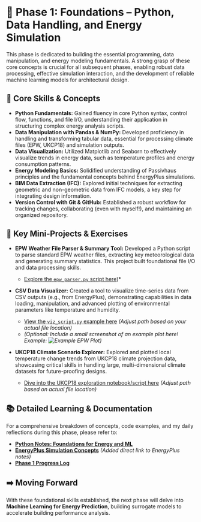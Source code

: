 # 🧱 Phase 1: Foundations – Python, Data Handling, and Energy Simulation

This phase is dedicated to building the essential programming, data manipulation, and energy modeling fundamentals. A strong grasp of these core concepts is crucial for all subsequent phases, enabling robust data processing, effective simulation interaction, and the development of reliable machine learning models for architectural design.

## 🎯 Core Skills & Concepts 

* **Python Fundamentals:** Gained fluency in core Python syntax, control flow, functions, and file I/O, understanding their application in structuring complex energy analysis scripts.
* **Data Manipulation with Pandas & NumPy:** Developed proficiency in handling and transforming tabular data, essential for processing climate files (EPW, UKCP18) and simulation outputs.
* **Data Visualization:** Utilized Matplotlib and Seaborn to effectively visualize trends in energy data, such as temperature profiles and energy consumption patterns.
* **Energy Modeling Basics:** Solidified understanding of Passivhaus principles and the fundamental concepts behind EnergyPlus simulations.
* **BIM Data Extraction (IFC):** Explored initial techniques for extracting geometric and non-geometric data from IFC models, a key step for integrating design information.
* **Version Control with Git & GitHub:** Established a robust workflow for tracking changes, collaborating (even with myself!), and maintaining an organized repository.

## 🧪 Key Mini-Projects & Exercises 

* **EPW Weather File Parser & Summary Tool:** Developed a Python script to parse standard EPW weather files, extracting key meteorological data and generating summary statistics. This project built foundational file I/O and data processing skills.
    * [Explore the `epw_parser.py` script here](../../mini_projects/01_parse_epw_weather_files/epw_parser.py))*

* **CSV Data Visualizer:** Created a tool to visualize time-series data from CSV outputs (e.g., from EnergyPlus), demonstrating capabilities in data loading, manipulation, and advanced plotting of environmental parameters like temperature and humidity.
    * [View the `viz_script.py` example here](../../mini_projects/data_visualisation/viz_script.py) *(Adjust path based on your actual file location)*
    * *(Optional: Include a small screenshot of an example plot here! Example: ![Example EPW Plot](path/to/your/example_plot.png))*

* **UKCP18 Climate Scenario Explorer:** Explored and plotted local temperature change trends from UKCP18 climate projection data, showcasing critical skills in handling large, multi-dimensional climate datasets for future-proofing designs.
    * [Dive into the UKCP18 exploration notebook/script here](../../notebooks/ukcp18_explorer.ipynb) *(Adjust path based on actual file location)*


## 📚 Detailed Learning & Documentation

For a comprehensive breakdown of concepts, code examples, and my daily reflections during this phase, please refer to:

* [**Python Notes: Foundations for Energy and ML**](02_note_python_fundamentals.md)
* [**EnergyPlus Simulation Concepts**](03_notes_energyplus.md) *(Added direct link to EnergyPlus notes)*
* [**Phase 1 Progress Log**](01_progress_log.md)

## ➡️ Moving Forward

With these foundational skills established, the next phase will delve into **Machine Learning for Energy Prediction**, building surrogate models to accelerate building performance analysis.